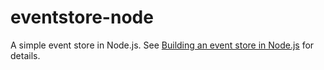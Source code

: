 # eventstore-node

A simple event store in Node.js. See
[Building an event store in Node.js](http://www.mirovarga.com/building-an-event-store-in-nodejs)
for details.

